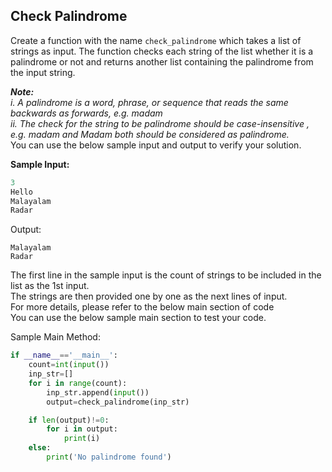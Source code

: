 ## Check Palindrome

Create a function with the name `check_palindrome` which takes a list of strings as input. The function checks each string of the list whether it is a palindrome or not and returns another list containing the palindrome from the input string.

_**Note:**_  
_i. A palindrome is a word, phrase, or sequence that reads the same backwards as forwards, e.g. madam_  
_ii. The check for the string to be palindrome should be case-insensitive , e.g. madam and Madam both should be considered as palindrome._  
You can use the below sample input and output to verify your solution.

**Sample Input:**

```python
3
Hello
Malayalam
Radar
```

Output:

```plaintext
Malayalam
Radar
```

The first line in the sample input is the count of strings to be included in the list as the 1st input.  
The strings are then provided one by one as the next lines of input.  
For more details, please refer to the below main section of code  
You can use the below sample main section to test your code.

Sample Main Method:

```python
if __name__=='__main__': 
    count=int(input()) 
    inp_str=[] 
    for i in range(count): 
        inp_str.append(input()) 
        output=check_palindrome(inp_str) 

    if len(output)!=0: 
        for i in output: 
            print(i) 
    else: 
        print('No palindrome found')
```